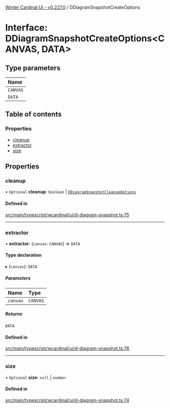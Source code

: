 [Winter Cardinal UI - v0.227.0](../index.md) / DDiagramSnapshotCreateOptions

# Interface: DDiagramSnapshotCreateOptions<CANVAS, DATA\>

## Type parameters

| Name |
| :------ |
| `CANVAS` |
| `DATA` |

## Table of contents

### Properties

- [cleanup](DDiagramSnapshotCreateOptions.md#cleanup)
- [extractor](DDiagramSnapshotCreateOptions.md#extractor)
- [size](DDiagramSnapshotCreateOptions.md#size)

## Properties

### cleanup

• `Optional` **cleanup**: `boolean` \| [`DDiagramSnapshotCleanupOptions`](DDiagramSnapshotCleanupOptions.md)

#### Defined in

[src/main/typescript/wcardinal/ui/d-diagram-snapshot.ts:75](https://github.com/winter-cardinal/winter-cardinal-ui/blob/v0.227.0/src/main/typescript/wcardinal/ui/d-diagram-snapshot.ts#L75)

___

### extractor

• **extractor**: (`canvas`: `CANVAS`) => `DATA`

#### Type declaration

▸ (`canvas`): `DATA`

##### Parameters

| Name | Type |
| :------ | :------ |
| `canvas` | `CANVAS` |

##### Returns

`DATA`

#### Defined in

[src/main/typescript/wcardinal/ui/d-diagram-snapshot.ts:76](https://github.com/winter-cardinal/winter-cardinal-ui/blob/v0.227.0/src/main/typescript/wcardinal/ui/d-diagram-snapshot.ts#L76)

___

### size

• `Optional` **size**: ``null`` \| `number`

#### Defined in

[src/main/typescript/wcardinal/ui/d-diagram-snapshot.ts:74](https://github.com/winter-cardinal/winter-cardinal-ui/blob/v0.227.0/src/main/typescript/wcardinal/ui/d-diagram-snapshot.ts#L74)
